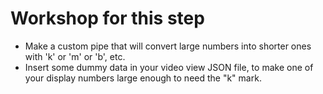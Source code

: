 # Workshop for this step

- Make a custom pipe that will convert large numbers into shorter ones
  with 'k' or 'm' or 'b', etc.
- Insert some dummy data in your video view JSON file, to make one of
  your display numbers large enough to need the "k" mark.
